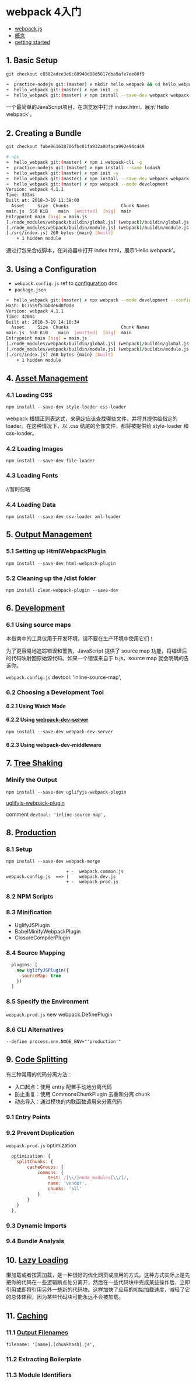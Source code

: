 # webpack 4入门
 * [webpack.js](https://webpack.js.org/)
 * [概念](https://doc.webpack-china.org/concepts/)
 * [getting started](https://webpack.js.org/guides/getting-started/)


## 1. Basic Setup
`git checkout c8582adce3e6c88948d88d5817dba9afe7ee88f9`

```bash
➜  practice-nodejs git:(master) ✗ mkdir hello_webpack && cd hello_webpack
➜  hello_webpack git:(master) ✗ npm init -y
➜  hello_webpack git:(master) ✗ npm install --save-dev webpack webpack-dev-server
```

一个最简单的JavaScript项目，在浏览器中打开 index.html，展示'Hello webpack'。

## 2. Creating a Bundle
`git checkout fabe861638706fbc01fa932a00faca992e94cd49`

```bash
# npx
➜  hello_webpack git:(master) ✗ npm i webpack-cli -g
➜  practice-nodejs git:(master) ✗ npm install --save lodash
➜  hello_webpack git:(master) ✗ npm init -y
➜  hello_webpack git:(master) ✗ npm install --save-dev webpack webpack-dev-server
➜  hello_webpack git:(master) ✗ npx webpack --mode development
Version: webpack 4.1.1
Time: 333ms
Built at: 2018-3-19 11:39:00
  Asset     Size  Chunks                    Chunk Names
main.js  550 KiB    main  [emitted]  [big]  main
Entrypoint main [big] = main.js
[./node_modules/webpack/buildin/global.js] (webpack)/buildin/global.js 509 bytes {main} [built]
[./node_modules/webpack/buildin/module.js] (webpack)/buildin/module.js 519 bytes {main} [built]
[./src/index.js] 260 bytes {main} [built]
    + 1 hidden module
```

通过打包来合成脚本，在浏览器中打开 index.html，展示'Hello webpack'。

## 3. Using a Configuration
 * `webpack.config.js` ref to [configuration](https://doc.webpack-china.org/configuration) doc
 * `package.json`

```bash
➜  hello_webpack git:(master) ✗ npx webpack --mode development --config webpack.config.js
Hash: b17559f51bb4e6d0f0d8
Version: webpack 4.1.1
Time: 320ms
Built at: 2018-3-19 14:10:34
  Asset     Size  Chunks                    Chunk Names
main.js  550 KiB    main  [emitted]  [big]  main
Entrypoint main [big] = main.js
[./node_modules/webpack/buildin/global.js] (webpack)/buildin/global.js 509 bytes {main} [built]
[./node_modules/webpack/buildin/module.js] (webpack)/buildin/module.js 519 bytes {main} [built]
[./src/index.js] 260 bytes {main} [built]
    + 1 hidden module
```

## 4. [Asset Management](https://webpack.js.org/guides/asset-management/)

### 4.1 Loading CSS

`npm install --save-dev style-loader css-loader`

webpack 根据正则表达式，来确定应该查找哪些文件，并将其提供给指定的 loader。在这种情况下，以 .css 结尾的全部文件，都将被提供给 style-loader 和 css-loader。

### 4.2 Loading Images

`npm install --save-dev file-loader`

### 4.3 Loading Fonts

//暂时忽略

### 4.4 Loading Data

`npm install --save-dev csv-loader xml-loader`

## 5. [Output Management](https://webpack.js.org/guides/output-management/)

### 5.1 Setting up HtmlWebpackPlugin

`npm install --save-dev html-webpack-plugin`

### 5.2 Cleaning up the /dist folder

`npm install clean-webpack-plugin --save-dev`

## 6. [Development](https://webpack.js.org/guides/development/)

### 6.1 Using source maps

本指南中的工具仅用于开发环境，请不要在生产环境中使用它们！

为了更容易地追踪错误和警告，JavaScript 提供了 source map 功能，将编译后的代码映射回原始源代码。如果一个错误来自于 b.js，source map 就会明确的告诉你。

`webpack.config.js` devtool: 'inline-source-map',

### 6.2 Choosing a Development Tool

#### 6.2.1 Using Watch Mode
#### 6.2.2 Using [webpack-dev-server](https://webpack.js.org/configuration/dev-server)

`npm install --save-dev webpack-dev-server`

#### 6.2.3 Using webpack-dev-middleware

## 7. [Tree Shaking](https://webpack.js.org/guides/tree-shaking/)

### Minify the Output
`npm install --save-dev uglifyjs-webpack-plugin`

[uglifyjs-webpack-plugin](https://www.npmjs.com/package/uglifyjs-webpack-plugin)

comment `devtool: 'inline-source-map',`

## 8. [Production](https://webpack.js.org/guides/production/)

### 8.1 Setup

`npm install --save-dev webpack-merge`

```
                       + -  webpack.common.js
webpack.config.js  ==> |    webpack.dev.js
                       + -  webpack.prod.js
```

### 8.2 NPM Scripts

### 8.3 Minification
 * UglifyJSPlugin
 * BabelMinifyWebpackPlugin
 * ClosureCompilerPlugin

### 8.4 Source Mapping

```js
  plugins: [
    new UglifyJSPlugin({
      sourceMap: true
    })
  ]
```

### 8.5 Specify the Environment

`webpack.prod.js` new webpack.DefinePlugin

### 8.6 CLI Alternatives

`--define process.env.NODE_ENV="'production'"`

## 9. [Code Splitting](https://webpack.js.org/guides/code-splitting/)

有三种常用的代码分离方法：

 * 入口起点：使用 entry 配置手动地分离代码
 * 防止重复：使用 CommonsChunkPlugin 去重和分离 chunk
 * 动态导入：通过模块的内联函数调用来分离代码

### 9.1 Entry Points

### 9.2 Prevent Duplication

`webpack.prod.js` optimization

```js
  optimization: {
    splitChunks: {
        cacheGroups: {
            commons: {
                test: /[\\/]node_modules[\\/]/,
                name: 'vendor',
                chunks: 'all'
            }
        }
    }
  },
```

### 9.3 Dynamic Imports

### 9.4 Bundle Analysis

## 10. [Lazy Loading](https://webpack.js.org/guides/lazy-loading/)
懒加载或者按需加载，是一种很好的优化网页或应用的方式。这种方式实际上是先把你的代码在一些逻辑断点处分离开，然后在一些代码块中完成某些操作后，立即引用或即将引用另外一些新的代码块。这样加快了应用的初始加载速度，减轻了它的总体体积，因为某些代码块可能永远不会被加载。

## 11. [Caching](https://webpack.js.org/guides/caching/)

### 11.1 [Output Filenames](https://webpack.js.org/configuration/output/#output-filename)

`filename: '[name].[chunkhash].js',`

### 11.2 Extracting Boilerplate

### 11.3 Module Identifiers